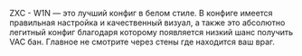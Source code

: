 ZXC - W1N — это лучший конфиг в белом стиле. В конфиге имеется правильная настройка и качественный визуал, а также это абсолютно легитный конфиг благодаря которому появляется низкий шанс получить VAC бан. Главное не смотрите через стены где находится ваш враг.
